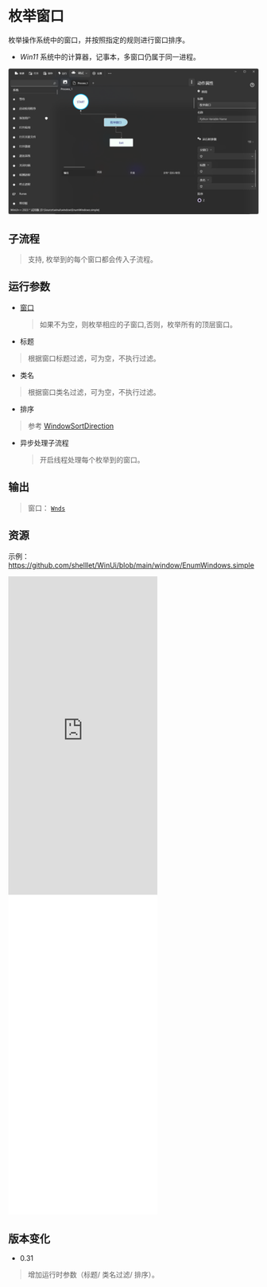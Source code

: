 # 枚举窗口 
枚举操作系统中的窗口，并按照指定的规则进行窗口排序。

* *Win11* 系统中的计算器，记事本，多窗口仍属于同一进程。

![EnumWindows](./images/10.png ':size=90%')

## 子流程
> 支持, 枚举到的每个窗口都会传入子流程。


## 运行参数

* [窗口](./types/Wnd.md)
  > 如果不为空，则枚举相应的子窗口,否则，枚举所有的顶层窗口。
* 标题
> 根据窗口标题过滤，可为空，不执行过滤。
* 类名
> 根据窗口类名过滤，可为空，不执行过滤。

* 排序
> 参考 [WindowSortDirection](../enums/WindowSortDirection.md)

* 异步处理子流程
  > 开启线程处理每个枚举到的窗口。
  
## 输出

> 窗口： [`Wnds`](./types/Wnd.md)    

## 资源

示例：https://github.com/shelllet/WinUi/blob/main/window/EnumWindows.simple

<iframe type="text/html" height="640px" src="https://www.youtube.com/embed/bnrfNystwcs" frameborder="0"></iframe>

<iframe src="//player.bilibili.com/player.html?bvid=BV1T8411v78a&page=1&autoplay=0" height='640px' scrolling="no" frameborder="no" framespacing="0" allowfullscreen="true"></iframe>


## 版本变化

* 0.31
> 增加运行时参数（标题/ 类名过滤/ 排序）。